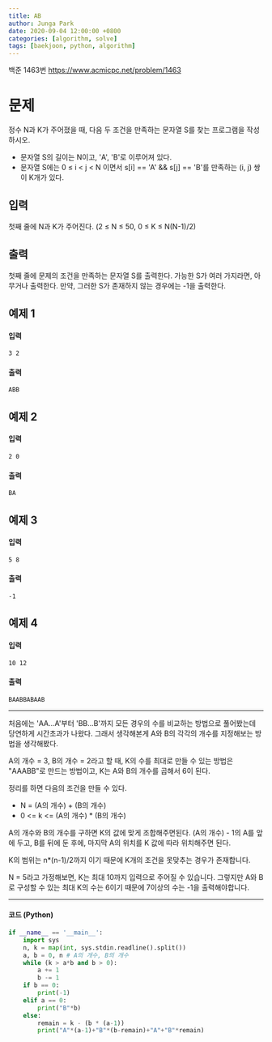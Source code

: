 ```yaml
---
title: AB
author: Junga Park
date: 2020-09-04 12:00:00 +0800
categories: [algorithm, solve]
tags: [baekjoon, python, algorithm]
---
```




백준 1463번 https://www.acmicpc.net/problem/1463



# 문제

정수 N과 K가 주어졌을 때, 다음 두 조건을 만족하는 문자열 S를 찾는 프로그램을 작성하시오.

- 문자열 S의 길이는 N이고, 'A', 'B'로 이루어져 있다.
- 문자열 S에는 0 ≤ i < j < N 이면서 s[i] == 'A' && s[j] == 'B'를 만족하는 (i, j) 쌍이 K개가 있다.



## 입력

첫째 줄에 N과 K가 주어진다. (2 ≤ N ≤ 50, 0 ≤ K ≤ N(N-1)/2)

## 출력

첫째 줄에 문제의 조건을 만족하는 문자열 S를 출력한다. 가능한 S가 여러 가지라면, 아무거나 출력한다. 만약, 그러한 S가 존재하지 않는 경우에는 -1을 출력한다.

## 예제  1

#### 입력

```
3 2
```

#### 출력

```
ABB
```
## 예제  2

#### 입력

```
2 0
```

#### 출력

```
BA
```
## 예제  3

#### 입력

```
5 8
```

#### 출력

```
-1
```
## 예제  4

#### 입력

```
10 12
```

#### 출력

```
BAABBABAAB
```

---

처음에는  'AA...A'부터 'BB...B'까지 모든 경우의 수를 비교하는 방법으로 풀어봤는데 당연하게 시간초과가 나왔다. 그래서 생각해본게 A와 B의 각각의 개수를 지정해보는 방법을 생각해봤다.

A의 개수 = 3, B의 개수 = 2라고 할 때, K의 수를 최대로 만들 수 있는 방법은 "AAABB"로 만드는 방법이고, K는 A와 B의 개수를 곱해서 6이 된다. 

정리를 하면 다음의 조건을 만들 수 있다.

- N = (A의 개수) + (B의 개수)
- 0 <= k <= (A의 개수) * (B의 개수)

A의 개수와 B의 개수를 구하면 K의 값에 맞게 조합해주면된다. (A의 개수) - 1의 A를 앞에 두고, B를 뒤에 둔 후에, 마지막 A의 위치를 K 값에 따라 위치해주면 된다. 



K의 범위는 n*(n-1)/2까지 이기 때문에 K개의 조건을 못맞추는 경우가 존재합니다. 

N = 5라고 가정해보면, K는 최대 10까지 입력으로 주어질 수 있습니다. 그렇지만 A와 B로 구성할 수 있는 최대 K의 수는 6이기 때문에 7이상의 수는 -1을 출력해야합니다.

---

#### 코드 (Python)

```python
if __name__ == '__main__':
    import sys
    n, k = map(int, sys.stdin.readline().split())
    a, b = 0, n # A의 개수, B의 개수
    while (k > a*b and b > 0):
        a += 1
        b -= 1
    if b == 0:
        print(-1)
    elif a == 0:
        print("B"*b)
    else:
        remain = k - (b * (a-1))
        print("A"*(a-1)+"B"*(b-remain)+"A"+"B"*remain)
```



